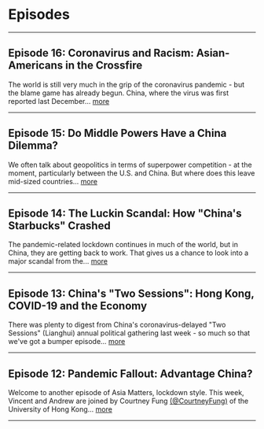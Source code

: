 # Episodes

____________________________________________________________________________
  
## Episode 16: Coronavirus and Racism: Asian-Americans in the Crossfire

The world is still very much in the grip of the coronavirus pandemic - but the blame game has already begun. China, where the virus was first reported last December... [more](/episode-16)

____________________________________________________________________________
  
## Episode 15: Do Middle Powers Have a China Dilemma?

We often talk about geopolitics in terms of superpower competition - at the moment, particularly between the U.S. and China. But where does this leave mid-sized countries... [more](/episode-15)

____________________________________________________________________________

## Episode 14: The Luckin Scandal: How "China's Starbucks" Crashed

The pandemic-related lockdown continues in much of the world, but in China, they are getting back to work. That gives us a chance to look into a major scandal from the... [more](/episode-14)

____________________________________________________________________________

## Episode 13: China's "Two Sessions": Hong Kong, COVID-19 and the Economy


There was plenty to digest from China's coronavirus-delayed "Two Sessions" (Lianghui) annual political gathering last week - so much so that we've got a bumper episode... [more](/episode-13)

____________________________________________________________________________

## Episode 12: Pandemic Fallout: Advantage China?

Welcome to another episode of Asia Matters, lockdown style. This week, Vincent and Andrew are joined by Courtney Fung [(@CourtneyFung)](https://twitter.com/courtneyfung?lang=en) of the University of Hong Kong... [more](/episode-12)

____________________________________________________________________________


